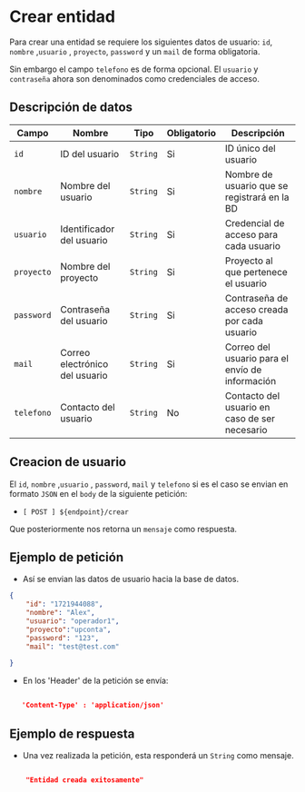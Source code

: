 # Crear entidad

Para crear una entidad se requiere los siguientes datos de usuario: `id`, `nombre` ,`usuario` , `proyecto`, `password` y un `mail` de forma obligatoria.

Sin embargo el campo `telefono` es de forma opcional.
El `usuario` y `contraseña` ahora son denominados como credenciales de acceso.


## Descripción de datos
|Campo|Nombre|Tipo|Obligatorio|Descripción|
|--|--|--|--|--|
|`id`|ID del usuario|`String`|Si|ID único del usuario|
|`nombre`|Nombre del usuario|`String`|Si|Nombre de usuario que se registrará en la BD|
|`usuario`|Identificador del usuario|`String`|Si|Credencial de acceso para cada usuario|
|`proyecto`|Nombre del proyecto|`String`|Si|Proyecto al que pertenece el usuario|
|`password`|Contraseña del usuario|`String`|Si|Contraseña de acceso creada por cada usuario|
|`mail`|Correo electrónico del usuario|`String`|Si|Correo del usuario para el envío de información|
|`telefono`|Contacto del usuario|`String`|No|Contacto del usuario en caso de ser necesario|

## Creacion de usuario

El `id`, `nombre` ,`usuario` , `password`, `mail` y `telefono` si es el caso se envian en formato `JSON` en el `body` de la siguiente petición:
  - `[ POST ] ${endpoint}/crear`
  
Que posteriormente nos retorna un `mensaje` como respuesta.

## Ejemplo de petición 
  - Así se envian las datos de usuario hacia la base de datos.

```json
{
	"id": "1721944088",
	"nombre": "Alex",
	"usuario": "operador1",
    "proyecto":"upconta",
	"password": "123",
	"mail": "test@test.com"
	
}
```
  - En los 'Header' de la petición se envía: 
  

```json

   'Content-Type' : 'application/json'

```

## Ejemplo de respuesta 
- Una vez realizada la petición, esta responderá un `String` como mensaje.

```json

	"Entidad creada exitosamente"

```

